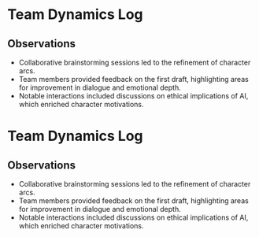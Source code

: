 # Team Dynamics Log

## Observations
- Collaborative brainstorming sessions led to the refinement of character arcs.
- Team members provided feedback on the first draft, highlighting areas for improvement in dialogue and emotional depth.
- Notable interactions included discussions on ethical implications of AI, which enriched character motivations.
# Team Dynamics Log

## Observations
- Collaborative brainstorming sessions led to the refinement of character arcs.
- Team members provided feedback on the first draft, highlighting areas for improvement in dialogue and emotional depth.
- Notable interactions included discussions on ethical implications of AI, which enriched character motivations.
